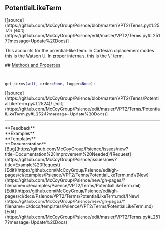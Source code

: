 ## <a id="Psience.VPT2.Terms.PotentialLikeTerm">PotentialLikeTerm</a> 

<div class="docs-source-link" markdown="1">
[[source](https://github.com/McCoyGroup/Psience/blob/master/VPT2/Terms.py#L2517)/
[edit](https://github.com/McCoyGroup/Psience/edit/master/VPT2/Terms.py#L2517?message=Update%20Docs)]
</div>

This accounts for the potential-like term.
In Cartesian diplacement modes this is the Watson U.
In proper internals, this is the V' term.







<div class="collapsible-section">
 <div class="collapsible-section collapsible-section-header" markdown="1">
## <a class="collapse-link" data-toggle="collapse" href="#methods" markdown="1"> Methods and Properties</a> <a class="float-right" data-toggle="collapse" href="#methods"><i class="fa fa-chevron-down"></i></a>
 </div>
 <div class="collapsible-section collapsible-section-body collapse show" id="methods" markdown="1">
 
<a id="Psience.VPT2.Terms.PotentialLikeTerm.get_terms" class="docs-object-method">&nbsp;</a> 
```python
get_terms(self, order=None, logger=None): 
```
<div class="docs-source-link" markdown="1">
[[source](https://github.com/McCoyGroup/Psience/blob/master/VPT2/Terms/PotentialLikeTerm.py#L2524)/
[edit](https://github.com/McCoyGroup/Psience/edit/master/VPT2/Terms/PotentialLikeTerm.py#L2524?message=Update%20Docs)]
</div>
 </div>
</div>












---


<div markdown="1" class="text-secondary">
<div class="container">
  <div class="row">
   <div class="col" markdown="1">
**Feedback**   
</div>
   <div class="col" markdown="1">
**Examples**   
</div>
   <div class="col" markdown="1">
**Templates**   
</div>
   <div class="col" markdown="1">
**Documentation**   
</div>
   <div class="col" markdown="1">
   
</div>
   <div class="col" markdown="1">
   
</div>
   <div class="col" markdown="1">
   
</div>
</div>
  <div class="row">
   <div class="col" markdown="1">
[Bug](https://github.com/McCoyGroup/Psience/issues/new?title=Documentation%20Improvement%20Needed)/[Request](https://github.com/McCoyGroup/Psience/issues/new?title=Example%20Request)   
</div>
   <div class="col" markdown="1">
[Edit](https://github.com/McCoyGroup/Psience/edit/gh-pages/ci/examples/Psience/VPT2/Terms/PotentialLikeTerm.md)/[New](https://github.com/McCoyGroup/Psience/new/gh-pages/?filename=ci/examples/Psience/VPT2/Terms/PotentialLikeTerm.md)   
</div>
   <div class="col" markdown="1">
[Edit](https://github.com/McCoyGroup/Psience/edit/gh-pages/ci/docs/Psience/VPT2/Terms/PotentialLikeTerm.md)/[New](https://github.com/McCoyGroup/Psience/new/gh-pages/?filename=ci/docs/templates/Psience/VPT2/Terms/PotentialLikeTerm.md)   
</div>
   <div class="col" markdown="1">
[Edit](https://github.com/McCoyGroup/Psience/edit/master/VPT2/Terms.py#L2517?message=Update%20Docs)   
</div>
   <div class="col" markdown="1">
   
</div>
   <div class="col" markdown="1">
   
</div>
   <div class="col" markdown="1">
   
</div>
</div>
</div>
</div>